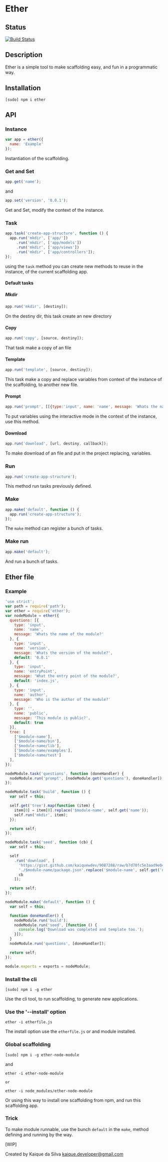 # Ether

## Status

[![Build Status](https://travis-ci.org/fth-ship/ether.png?branch=master)](https://travis-ci.org/fth-ship/ether)

## Description

Ether is a simple tool to make scaffolding easy, and fun in
a programmatic way.

## Installation

  ```
  [sudo] npm i ether
  ```

## API

### Instance

  ```javascript
  var app = ether({
    name: 'Example'
  });
  ```

  Instantiation of the scaffolding.

### Get and Set

  ```javascript
  app.get('name');
  ```

  and

  ```javascript
  app.set('version', '0.0.1');
  ```

  Get and Set, modify the context of the instance.

### Task

  ```javascript
  app.task('create-app-structure', function () {
    app.run('mkdir', ['app/'])
       .run('mkdir', ['app/models'])
       .run('mkdir', ['app/views'])
       .run('mkdir', ['app/controllers']);
  });
  ```

  using the `task` method you can create new methods to reuse in the instance,
  of the current scaffolding app.

#### Default tasks

##### Mkdir

  ```javascript
  app.run('mkdir', [destiny]);
  ```

  On the destiny dir, this task create an new directory

#### Copy

  ```javascript
  app.run('copy', [source, destiny]);
  ```

  That task make a copy of an file

#### Template

  ```javascript
  app.run('template', [source, destiny]);
  ```

  This task make a copy and replace variables
  from context of the instance of the scaffolding,
  to another new file.

#### Prompt

  ```javascript
  app.run('prompt', [[{type:'input', name: 'name', message: 'Whats the name of that application?'}]]);
  ```

  To put variables using the interactive mode in the context of the instance,
  use this method.

#### Download

  ```javascript
  app.run('download', [url, destiny, callback]);
  ```

  To make download of an file and put in the project replacing,
  variables.

### Run

  ```javascript
  app.run('create-app-structure');
  ```

  This method run tasks previously defined.

### Make

  ```javascript
  app.make('default', function () {
    app.run('create-app-structure');
  });
  ```

  The `make` method can register a bunch of tasks.

### Make run

  ```javascript
  app.make('default');
  ```

  And run a bunch of tasks.

## Ether file

### Example

  ```javascript
  'use strict';
  var path = require('path');
  var ether = require('ether');
  var nodeModule = ether({
    questions: [{
      type: 'input',
      name: 'name',
      message: 'Whats the name of the module?'
    }, {
      type: 'input',
      name: 'version',
      message: 'Whats the version of the module?',
      default: '0.0.1'
    }, {
      type: 'input',
      name: 'entryPoint',
      message: 'What the entry point of the module?',
      default: 'index.js',
    }, {
      type: 'input',
      name: 'author',
      message: 'Who is the author of the module?'
    }, {
      type: '',
      name: 'public',
      message: 'This module is public?',
      default: true
    }],
    tree: [
      ['$module-name'],
      ['$module-name/bin'],
      ['$module-name/lib'],
      ['$module-name/examples'],
      ['$module-name/test']
    ],
  });

  nodeModule.task('questions', function (doneHandler) {
    nodeModule.run('prompt', [nodeModule.get('questions'), doneHandler]);
  });

  nodeModule.task('build', function () {
    var self = this;

    self.get('tree').map(function (item) {
      item[0] = item[0].replace('$module-name', self.get('name'));
      self.run('mkdir', item);
    });

    return self;
  });

  nodeModule.task('seed', function (cb) {
    var self = this;

    self
      .run('download', [
        'https://gist.github.com/kaiquewdev/9087288/raw/b7d70fc5e3aad9e04b6549bc4239f38f1149af5c/ether-package.json',
        './$module-name/package.json'.replace('$module-name', self.get('name')),
        cb
      ]);

    return self;
  });

  nodeModule.make('default', function () {
    var self = this;

    function doneHandler() {
      nodeModule.run('build');
      nodeModule.run('seed', [function () {
        console.log('Download was completed and template too.');
      }]);
    }
    nodeModule.run('questions', [doneHandler]);

    return self;
  });

  module.exports = exports = nodeModule;
  ```

### Install the cli

  ```shell
  [sudo] npm i -g ether
  ```

  Use the cli tool, to run scaffolding, to generate new applications.

### Use the '--install' option

  ```shell
  ether -i etherfile.js
  ```

  The install option use the `etherfile.js` or and module installed.

### Global scaffolding

  ```shell
  [sudo] npm i -g ether-node-module
  ```

  and

  ```shell
  ether -i ether-node-module

  or

  ether -i node_modules/ether-node-module
  ```

  Or using this way to install one scaffolding from npm,
  and run this scaffolding app.

### Trick

  To make module runnable, use the bunch `default` in the `make`,
  method defining and running by the way.

[WIP]

Created by Kaique da Silva <kaique.developer@gmail.com>
